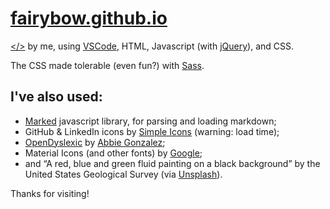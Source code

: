 # [fairybow.github.io](https://fairybow.github.io)

[&lt;/&gt;](https://github.com/fairybow/fairybow.github.io) by me, using [VSCode](https://code.visualstudio.com/), HTML, Javascript (with [jQuery](https://jquery.com/)), and CSS.

The CSS made tolerable (even fun?) with [Sass](https://sass-lang.com/).

## I've also used:
- [Marked](https://marked.js.org/) javascript library, for parsing and loading markdown;
- GitHub & LinkedIn icons by [Simple Icons](https://simpleicons.org/) (warning: load time);
- [OpenDyslexic](https://opendyslexic.org/) by [Abbie Gonzalez](https://www.patreon.com/opendyslexic);
- Material Icons (and other fonts) by [Google](https://fonts.google.com/);
- and &ldquo;A red, blue and green fluid painting on a black background&rdquo; by the United States Geological Survey (via [Unsplash](https://unsplash.com/photos/a-red-blue-and-green-fluid-painting-on-a-black-background-hoS3dzgpHzw)).

Thanks for visiting!
